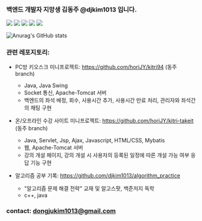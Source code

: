 ### 백엔드 개발자 지망생 김동주 @djkim1013 입니다.
<img src="https://img.shields.io/badge/Java-007396?style=flat-square&logo=Java&logoColor=white"/> <img src="https://img.shields.io/badge/C-A8B9CC?style=flat-square&logo=C&logoColor=white"/> <img src="https://img.shields.io/badge/C++-00599C?style=flat-square&logo=c%2B%2B&logoColor=white"/> <img src="https://img.shields.io/badge/Spring-6DB33F?style=flat-square&logo=Spring&logoColor=white"/> <img src="https://img.shields.io/badge/Apache Tomcat-F8DC75?style=flat-square&logo=ApacheTomcat&logoColor=black"/>



![Anurag's GitHub stats](https://github-readme-stats.vercel.app/api?username=djkim1013&show_icons=true&theme=radical)

### 관련 레포지토리:
  
  + PC방 키오스크 미니프로젝트: https://github.com/horiJY/kitri94 (동주 branch)
    - Java, Java Swing
    - Socket 통신, Apache-Tomcat 서버
    - 백엔드의 좌석 배정, 회수, 사용시간 추가, 사용시간 만료 처리, 관리자와 좌석간의 채팅 구현

  + 온/오프라인 수강 사이트 미니프로젝트: https://github.com/horiJY/kitri-takeit (동주 branch)
    - Java, Servlet, Jsp, Ajax, Javascript, HTML/CSS, Mybatis
    - 웹, Apache-Tomcat 서버
    - 강의 개설 페이지, 강의 개설 시 사용자의 등록된 일정에 따른 개설 가능 여부 응답 기능 구현

  + 알고리즘 공부 기록: https://github.com/djkim1013/algorithm_practice 
    - "알고리즘 문제 해결 전략" 교재 및 알고스팟, 백준저지 독학
    - c++, java
    
### contact: dongjukim1013@gmail.com
